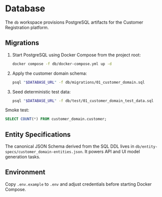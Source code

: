 # Database

The `db` workspace provisions PostgreSQL artifacts for the Customer Registration platform.

## Migrations

1. Start PostgreSQL using Docker Compose from the project root:
   ```bash
   docker compose -f db/docker-compose.yml up -d
   ```
2. Apply the customer domain schema:
   ```bash
   psql "$DATABASE_URL" -f db/migrations/01_customer_domain.sql
   ```
3. Seed deterministic test data:
   ```bash
   psql "$DATABASE_URL" -f db/test/01_customer_domain_test_data.sql
   ```

Smoke test:
```sql
SELECT COUNT(*) FROM customer_domain.customer;
```

## Entity Specifications

The canonical JSON Schema derived from the SQL DDL lives in `db/entity-specs/customer_domain-entities.json`. It powers API and UI model generation tasks.

## Environment

Copy `.env.example` to `.env` and adjust credentials before starting Docker Compose.
